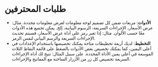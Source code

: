 # **طلبات المحترفين**

- **الأدوات**: مربعات ضمن كل تصميم لوحة معلومات لعرض معلومات محددة. مثال: عرض الأسعار، الإجراءات السريعة، الرسوم البيانية، إلخ. يمكن تجميع هذه الأدوات معًا حسب الألوان. مثال: إذا تغير رمز على أداة عرض الأسعار، فسيتم تحديث الإجراءات السريعة والرسم البياني لنفس الرمز.
- **التخطيط**: لديك أربعة تخطيطات متاحة يمكنك تخصيصها باستخدام الإعدادات في أعلى اليمين، كما يمكنك تخصيص بعض الأدوات بالضغط على قائمة النقاط الثلاث الموسعة في أعلى يمين الأداة المحددة. على سبيل المثال: تتيح لك أداة الإجراءات السريعة تخصيص كل زر من الأزرار الساخنة مع المفاتيح والإجراءات.
